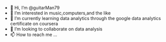 - 👋 Hi, I’m @guitarMan79
- 👀 I’m interested in music,computers,and the like
- 🌱 I’m currently learning data analytics through the google data analytics certificate on coursera
- 💞️ I’m looking to collaborate on data analysis
- 📫 How to reach me ...

<!---
guitarMan79/guitarMan79 is a ✨ special ✨ repository because its `README.md` (this file) appears on your GitHub profile.
You can click the Preview link to take a look at your changes.
--->
